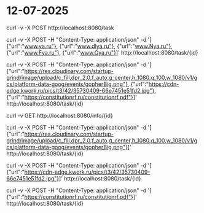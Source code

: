 # 12-07-2025

curl -v -X POST http://localhost:8080/task

curl -v -X POST -H "Content-Type: application/json" -d '[
{"url":"www.ya.ru"},
{"url":"www.dlya.ru"},
{"url":"www.Nya.ru"},
{"url":"www.Fya.ru"},
{"url":"www.Gya.ru"}]' http://localhost:8080/task/{id}

curl -v -X POST -H "Content-Type: application/json" -d '[
{"url":"https://res.cloudinary.com/startup-grind/image/upload/c_fill,dpr_2.0,f_auto,g_center,h_1080,q_100,w_1080/v1/gcs/platform-data-goog/events/gopherBig.png"},
{"url":"https://cdn-edge.kwork.ru/pics/t3/42/35730409-66e7451e51fd2.jpg"},
{"url":"https://constitutionrf.ru/constitutionrf.pdf"}]' http://localhost:8080/task/{id}

curl -v GET http://localhost:8080/info/{id}



curl -v -X POST -H "Content-Type: application/json" -d '[
{"url":"https://res.cloudinary.com/startup-grind/image/upload/c_fill,dpr_2.0,f_auto,g_center,h_1080,q_100,w_1080/v1/gcs/platform-data-goog/events/gopherBig.png"}]' http://localhost:8080/task/{id}

curl -v -X POST -H "Content-Type: application/json" -d '[
{"url":"https://cdn-edge.kwork.ru/pics/t3/42/35730409-66e7451e51fd2.jpg"}]' http://localhost:8080/task/{id}

curl -v -X POST -H "Content-Type: application/json" -d '[
{"url":"https://constitutionrf.ru/constitutionrf.pdf"}]' http://localhost:8080/task/{id}



